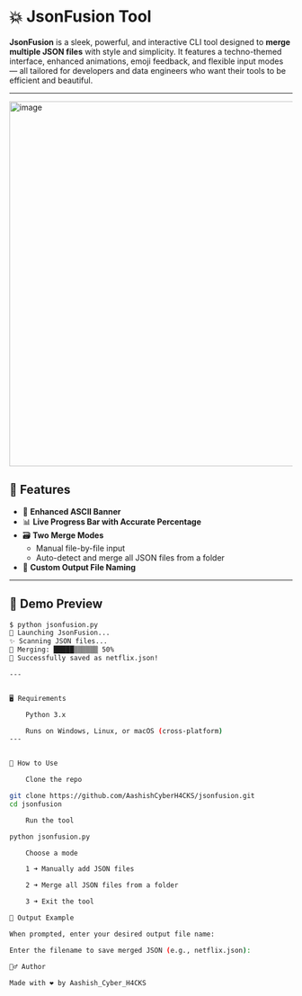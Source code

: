 # 💥 JsonFusion Tool

**JsonFusion** is a sleek, powerful, and interactive CLI tool designed to **merge multiple JSON files** with style and simplicity. It features a techno-themed interface, enhanced animations, emoji feedback, and flexible input modes — all tailored for developers and data engineers who want their tools to be efficient and beautiful.

---
<img width="1333" height="649" alt="image" src="https://github.com/user-attachments/assets/55f4eb0f-7d8a-4ab5-a42a-c2f2ade06548" />


## 🔧 Features
- 💜 **Enhanced ASCII Banner**
- 📊 **Live Progress Bar with Accurate Percentage**  
- 🗃️ **Two Merge Modes**
  - Manual file-by-file input
  - Auto-detect and merge all JSON files from a folder
- 💾 **Custom Output File Naming**

---

## 📸 Demo Preview

```bash
$ python jsonfusion.py
💜 Launching JsonFusion...
✨ Scanning JSON files...
📂 Merging: █████▒▒▒▒▒▒ 50%
🎉 Successfully saved as netflix.json!

---


🖥️ Requirements

    Python 3.x

    Runs on Windows, Linux, or macOS (cross-platform)
---


🚀 How to Use

    Clone the repo

git clone https://github.com/AashishCyberH4CKS/jsonfusion.git
cd jsonfusion

    Run the tool

python jsonfusion.py

    Choose a mode

    1 ➜ Manually add JSON files

    2 ➜ Merge all JSON files from a folder

    3 ➜ Exit the tool

📂 Output Example

When prompted, enter your desired output file name:

Enter the filename to save merged JSON (e.g., netflix.json):

🙋‍♂️ Author

Made with ❤️ by Aashish_Cyber_H4CKS
